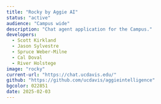 ```yaml
---
title: "Rocky by Aggie AI"
status: "active"
audience: "Campus wide"
description: "Chat agent application for the Campus."
developers:
  - Scott Kirkland
  - Jason Sylvestre
  - Spruce Weber-Milne
  - Cal Doval
  - River Holstege
image: "rocky"
current-url: "https://chat.ucdavis.edu/"
github: "https://github.com/ucdavis/aggieintelligence"
bgcolor: 022851
date: 2025-02-03
---
```

